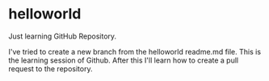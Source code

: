 # helloworld
Just learning GitHub Repository.

I've tried to create a new branch from the helloworld readme.md file.
This is the learning session of Github.
After this I'll learn how to create a pull request to the repository.
